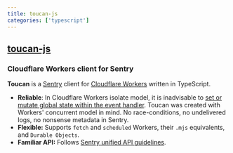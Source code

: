 ```yaml
---
title: toucan-js
categories: ['typescript']
---
```

## [toucan-js](https://github.com/robertcepa/toucan-js)

### Cloudflare Workers client for Sentry


**Toucan** is a [Sentry](https://docs.sentry.io/) client for [Cloudflare Workers](https://developers.cloudflare.com/workers/) written in TypeScript.

- **Reliable**: In Cloudflare Workers isolate model, it is inadvisable to [set or mutate global state within the event handler](https://developers.cloudflare.com/workers/about/how-it-works). Toucan was created with Workers' concurrent model in mind. No race-conditions, no undelivered logs, no nonsense metadata in Sentry.
- **Flexible:** Supports `fetch` and `scheduled` Workers, their `.mjs` equivalents, and `Durable Objects`.
- **Familiar API:** Follows [Sentry unified API guidelines](https://develop.sentry.dev/sdk/unified-api/).
